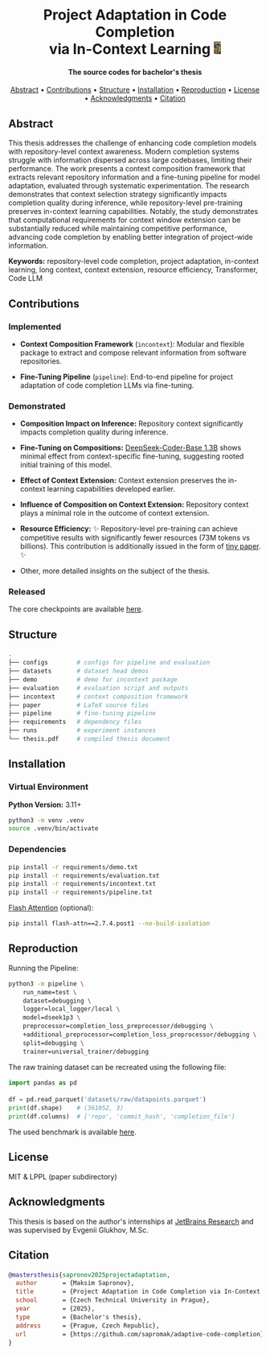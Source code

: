 <h1 align="center">
  <br>
    Project Adaptation in Code Completion<br>via In-Context Learning <img src="paper/figures/longcat.jpg" height="25" />
  <br>
</h1>

<h4 align="center">The source codes for bachelor's thesis</h4>

<p align="center">
  <a href="#abstract">Abstract</a> •
  <a href="#contributions">Contributions</a> •
  <a href="#structure">Structure</a> •
  <a href="#installation">Installation</a> •
  <a href="#reproduction">Reproduction</a> •
  <a href="#license">License</a> •
  <a href="#acknowledgments">Acknowledgments</a> •
  <a href="#citation">Citation</a>
</p>

## Abstract

This thesis addresses the challenge of enhancing code completion models with repository-level context awareness. Modern completion systems struggle with information dispersed across large codebases, limiting their performance. The work presents a context composition framework that extracts relevant repository information and a fine-tuning pipeline for model adaptation, evaluated through systematic experimentation. The research demonstrates that context selection strategy significantly impacts completion quality during inference, while repository-level pre-training preserves in-context learning capabilities. Notably, the study demonstrates that computational requirements for context window extension can be substantially reduced while maintaining competitive performance, advancing code completion by enabling better integration of project-wide information.

**Keywords:** repository-level code completion, project adaptation, in-context learning, long context, context extension, resource efficiency, Transformer, Code LLM

## Contributions

### Implemented

- **Context Composition Framework** (`incontext`): Modular and flexible package to extract and compose relevant information from software repositories.

- **Fine-Tuning Pipeline** (`pipeline`): End-to-end pipeline for project adaptation of code completion LLMs via fine-tuning.

### Demonstrated

- **Composition Impact on Inference:** Repository context significantly impacts completion quality during inference.

- **Fine-Tuning on Compositions:** [DeepSeek-Coder-Base 1.3B](https://huggingface.co/deepseek-ai/deepseek-coder-1.3b-base) shows minimal effect from context-specific fine-tuning, suggesting rooted initial training of this model.

- **Effect of Context Extension:** Context extension preserves the in-context learning capabilities developed earlier.

- **Influence of Composition on Context Extension:** Repository context plays a minimal role in the outcome of context extension.

- **Resource Efficiency:** ✨ Repository-level pre-training can achieve competitive results with significantly fewer resources (73M tokens vs billions). This contribution is additionally issued in the form of [tiny paper](https://openreview.net/forum?id=t9RN9WX4Ic). ✨

- Other, more detailed insights on the subject of the thesis.

### Released

The core checkpoints are available [here](https://huggingface.co/collections/sapromak/repository-level-pre-trained-opencoder-684206bfc99d48a7e94c0789).

## Structure

```bash
.
├── configs        # configs for pipeline and evaluation
├── datasets       # dataset head demos
├── demo           # demo for incontext package
├── evaluation     # evaluation script and outputs
├── incontext      # context composition framework
├── paper          # LaTeX source files
├── pipeline       # fine-tuning pipeline
├── requirements   # dependency files
├── runs           # experiment instances
└── thesis.pdf     # compiled thesis document
```

## Installation

### Virtual Environment

**Python Version:** 3.11+

```bash
python3 -m venv .venv
source .venv/bin/activate
```
### Dependencies

```bash
pip install -r requirements/demo.txt
pip install -r requirements/evaluation.txt
pip install -r requirements/incontext.txt
pip install -r requirements/pipeline.txt
```

[Flash Attention](https://github.com/Dao-AILab/flash-attention) (optional):

```bash
pip install flash-attn==2.7.4.post1 --no-build-isolation
```
## Reproduction

Running the Pipeline:

```bash
python3 -m pipeline \
    run_name=test \
    dataset=debugging \
    logger=local_logger/local \
    model=dseek1p3 \
    preprocessor=completion_loss_preprocessor/debugging \
    +additional_preprocessor=completion_loss_preprocessor/debugging \
    split=debugging \
    trainer=universal_trainer/debugging
```

The raw training dataset can be recreated using the following file:

```python
import pandas as pd

df = pd.read_parquet('datasets/raw/datapoints.parquet')
print(df.shape)    # (361052, 3)
print(df.columns)  # ['repo', 'commit_hash', 'completion_file']
```

The used benchmark is available [here](https://huggingface.co/datasets/JetBrains-Research/lca-project-level-code-completion).

## License

MIT & LPPL (paper subdirectory)

## Acknowledgments

This thesis is based on the author's internships at [JetBrains Research](https://www.jetbrains.com/research/) and was supervised by Evgenii Glukhov, M.Sc.

## Citation

```bibtex
@mastersthesis{sapronov2025projectadaptation,
  author       = {Maksim Sapronov},
  title        = {Project Adaptation in Code Completion via In-Context Learning},
  school       = {Czech Technical University in Prague},
  year         = {2025},
  type         = {Bachelor's thesis},
  address      = {Prague, Czech Republic},
  url          = {https://github.com/sapromak/adaptive-code-completion}
}
```
